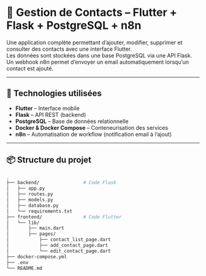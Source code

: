# 📱 Gestion de Contacts – Flutter + Flask + PostgreSQL + n8n

Une application complète permettant d’ajouter, modifier, supprimer et consulter des contacts avec une interface Flutter.  
Les données sont stockées dans une base PostgreSQL via une API Flask.  
Un webhook n8n permet d’envoyer un email automatiquement lorsqu’un contact est ajouté.

---

## 🔧 Technologies utilisées

- **Flutter** – Interface mobile
- **Flask** – API REST (backend)
- **PostgreSQL** – Base de données relationnelle
- **Docker & Docker Compose** – Conteneurisation des services
- **n8n** – Automatisation de workflow (notification email à l’ajout)

---

## 📦 Structure du projet

```bash
.
├── backend/                # Code Flask
│   ├── app.py
│   ├── routes.py
│   ├── models.py
│   ├── database.py
│   └── requirements.txt
├── frontend/               # Code Flutter
│   └── lib/
│       ├── main.dart
│       ├── pages/
│           ├── contact_list_page.dart
│           ├── add_contact_page.dart
│           └── edit_contact_page.dart
├── docker-compose.yml
├── .env
└── README.md
